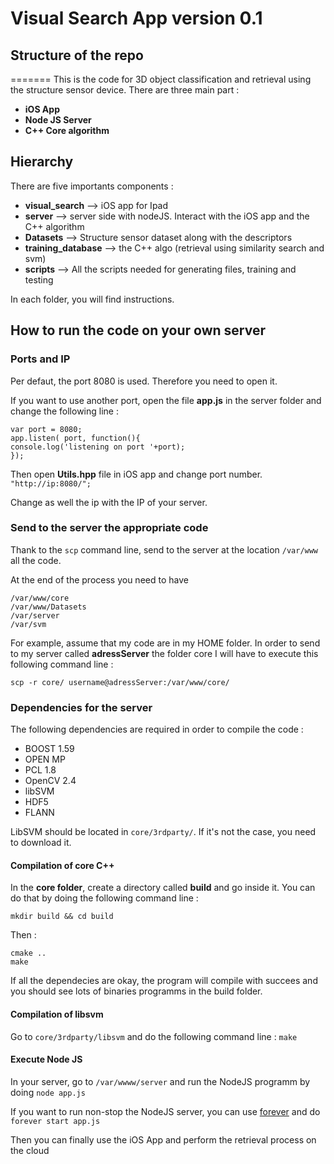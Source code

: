 # Visual Search App version 0.1

## Structure of the repo
=======
This is the code for 3D object classification and retrieval using the structure sensor device.
There are three main part :  

* **iOS App** 
* **Node JS Server**
* **C++ Core algorithm**

## Hierarchy 

There are five importants components :

* **visual_search** —> iOS app for Ipad
* **server** —> server side with nodeJS. Interact with the iOS app and the C++ algorithm
* **Datasets** —> Structure sensor dataset along with the descriptors 
* **training_database** —> the C++ algo (retrieval using similarity search and svm)
* **scripts** —> All the scripts needed for generating files, training and testing

In each folder, you will find instructions.

## How to run the code on your own server 

### Ports and IP

Per defaut, the port 8080 is used. Therefore you need to open it.

If you want to use another port, open the file **app.js** in the server folder and change the following line :

	var port = 8080; 
	app.listen( port, function(){ 
  	console.log('listening on port '+port); 
	});

Then open **Utils.hpp** file in iOS app and change port number.
`"http://ip:8080/";`

Change as well the ip with the IP of your server.

### Send to the server the appropriate code

Thank to the `scp` command line, send to the server at the location `/var/www` all the code.

At the end of the process you need to have
	
	/var/www/core
	/var/www/Datasets
	/var/server
	/var/svm
	
For example, assume that my code are in my HOME folder. In order to send to my server called **adressServer** the folder core I will have to execute this following command line  :

`scp -r core/ username@adressServer:/var/www/core/
`

### Dependencies for the server 

The following dependencies are required in order to compile the code :


* BOOST 1.59
* OPEN MP
* PCL 1.8
* OpenCV 2.4
* libSVM 
* HDF5 
* FLANN

LibSVM should be located in `core/3rdparty/`. If it's not the case, you need to download it.

#### Compilation of core C++
In the **core folder**, create a directory called **build** and go inside it.
You can do that by doing the following command line :

`mkdir build && cd build`

Then :

	cmake ..
	make
	
If all the dependecies are okay, the program will compile with succees and you should see lots of binaries programms in the build folder.

#### Compilation of libsvm

Go to `core/3rdparty/libsvm` and do the following command line : `make`

#### Execute Node JS 

In your server, go to `/var/wwww/server` and run the NodeJS programm by doing `node app.js`

If you want to run non-stop the NodeJS server, you can use 
[forever](https://github.com/foreverjs/forever) and do `forever start app.js `

Then you can finally use the iOS App and perform the retrieval process on the cloud

